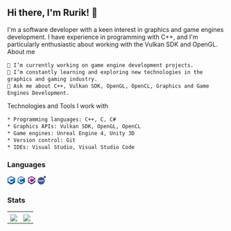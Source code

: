 ## Hi there, I'm Rurik! 👋
I'm a software developer with a keen interest in graphics and game engines development. I have experience in programming with C++, and I'm particularly enthusiastic about working with the Vulkan SDK and OpenGL.
About me

    🔭 I’m currently working on game engine development projects.
    🌱 I’m constantly learning and exploring new technologies in the graphics and gaming industry.
    💬 Ask me about C++, Vulkan SDK, OpenGL, OpenCL, Graphics and Game Engines Development.
Technologies and Tools I work with

    * Programming languages: C++, C, C#
    * Graphics APIs: Vulkan SDK, OpenGL, OpenCL
    * Game engines: Unreal Engine 4, Unity 3D
    * Version control: Git
    * IDEs: Visual Studio, Visual Studio Code

### Languages
<code><img height="20" alt="C++" src="https://github.com/TheAntag0nist/TheAntag0nist/blob/master/resources/cpp.svg"></code>
<code><img height="20" alt="C" src="https://github.com/TheAntag0nist/TheAntag0nist/blob/master/resources/c-original.svg"></code>
<code><img height="20" alt="C#" src="https://github.com/TheAntag0nist/TheAntag0nist/blob/master/resources/csharp.svg"></code>
<code><img height="20" alt="NASM" src="https://github.com/TheAntag0nist/TheAntag0nist/blob/master/resources/nasm.png"></code>

### Stats
<table>
  <tr>
    <th> 
      <a href="https://github.com/anuraghazra/github-readme-stats">
        <img align="center" src="https://github-readme-stats.vercel.app/api?username=TheAntag0nist&theme=dark&count_private=true"/>
      </a>
    </th>
    <th>
      <a href="https://github.com/anuraghazra/github-readme-stats">
        <img align="center" src="https://github-readme-stats.vercel.app/api/top-langs/?username=TheAntag0nist&theme=dark&layout=compact"/>
      </a>
    </th>
  </tr>
</table>
